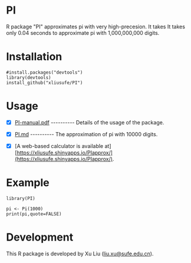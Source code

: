 # PI
R package "PI" approximates pi with very high-precesion. It takes It takes only 0.04 seconds to approximate pi with 1,000,000,000 digits.

# Installation

    #install.packages("devtools")
    library(devtools)
    install_github("xliusufe/PI")

# Usage

   - [x] [PI-manual.pdf](https://github.com/xliusufe/PI/blob/master/inst/PI-manual.pdf) ---------- Details of the usage of the package.
   
   - [x] [PI.md](https://github.com/xliusufe/PI/blob/master/inst/PI.md) ---------- The approximation of pi with 10000 digits.
   
   - [x] [A web-based calculator is available at] [https://xliusufe.shinyapps.io/PIapprox/](https://xliusufe.shinyapps.io/PIapprox/).
   
# Example
    library(PI)

    pi <- Pi(1000)
    print(pi,quote=FALSE)
    

# Development
This R package is developed by Xu Liu (liu.xu@sufe.edu.cn).

